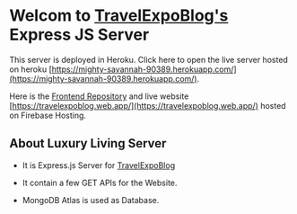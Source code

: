 # Welcom to [TravelExpoBlog's](https://travelexpoblog.web.app/) Express JS Server

This server is deployed in Heroku. Click here to open the live server hosted on heroku [https://mighty-savannah-90389.herokuapp.com/](https://mighty-savannah-90389.herokuapp.com/).

Here is the [Frontend Repository](https://github.com/mdnajmul/travelExpoBlog-client) and live website [https://travelexpoblog.web.app/](https://travelexpoblog.web.app/) hosted on Firebase Hosting.

## About Luxury Living Server

- It is Express.js Server for [TravelExpoBlog](https://mighty-savannah-90389.herokuapp.com/)

- It contain a few GET APIs for the Website.

- MongoDB Atlas is used as Database.

